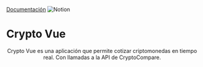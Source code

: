 
[Documentación](https://www.notion.so/Criptomonedas-2145592c6f7e8009a454f1be79910392?source=copy_link)
![Notion](https://img.shields.io/badge/Notion-%23000000.svg?style=for-the-badge&logo=notion&logoColor=white)

# Crypto Vue

<p align="center">Crypto Vue es una aplicación que permite cotizar criptomonedas en tiempo real. Con llamadas a la API de CryptoCompare.</p>